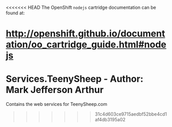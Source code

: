 <<<<<<< HEAD
The OpenShift `nodejs` cartridge documentation can be found at:

http://openshift.github.io/documentation/oo_cartridge_guide.html#nodejs
=======
# Services.TeenySheep - Author: Mark Jefferson Arthur
Contains the web services for TeenySheep.com
>>>>>>> 31c4d603ce9715aedbf52bbe4cd1af4db3195a02
